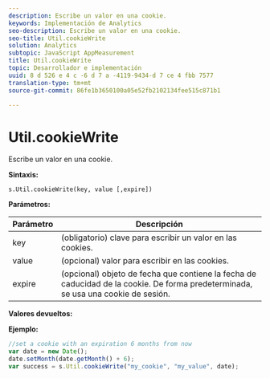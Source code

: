 ```yaml
---
description: Escribe un valor en una cookie.
keywords: Implementación de Analytics
seo-description: Escribe un valor en una cookie.
seo-title: Util.cookieWrite
solution: Analytics
subtopic: JavaScript AppMeasurement
title: Util.cookieWrite
topic: Desarrollador e implementación
uuid: 8 d 526 e 4 c -6 d 7 a -4119-9434-d 7 ce 4 fbb 7577
translation-type: tm+mt
source-git-commit: 86fe1b3650100a05e52fb2102134fee515c871b1

---
```



# Util.cookieWrite

Escribe un valor en una cookie.

**Sintaxis:**

```
s.Util.cookieWrite(key, value [,expire])
```

**Parámetros:**

| Parámetro | Descripción |
|---|---|
| key | (obligatorio) clave para escribir un valor en las cookies. |
| value | (opcional) valor para escribir en las cookies. |
| expire | (opcional) objeto de fecha que contiene la fecha de caducidad de la cookie. De forma predeterminada, se usa una cookie de sesión. |

**Valores devueltos:**

**Ejemplo:**

```js
//set a cookie with an expiration 6 months from now 
var date = new Date(); 
date.setMonth(date.getMonth() + 6); 
var success = s.Util.cookieWrite("my_cookie", "my_value", date);
```

